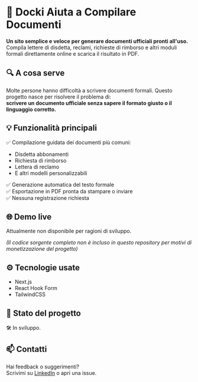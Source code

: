 # 📝 Docki Aiuta a Compilare Documenti

**Un sito semplice e veloce per generare documenti ufficiali pronti all'uso.**  
Compila lettere di disdetta, reclami, richieste di rimborso e altri moduli formali direttamente online e scarica il risultato in PDF.


## 🔍 A cosa serve

Molte persone hanno difficoltà a scrivere documenti formali. Questo progetto nasce per risolvere il problema di:  
**scrivere un documento ufficiale senza sapere il formato giusto o il linguaggio corretto.**


## 💡 Funzionalità principali

✅ Compilazione guidata dei documenti più comuni:  
- Disdetta abbonamenti  
- Richiesta di rimborso  
- Lettera di reclamo  
- E altri modelli personalizzabili

✅ Generazione automatica del testo formale  
✅ Esportazione in PDF pronta da stampare o inviare  
✅ Nessuna registrazione richiesta


## 🌐 Demo live

Attualmente non disponibile per ragioni di sviluppo.

*(Il codice sorgente completo non è incluso in questo repository per motivi di monetizzazione del progetto)*


## ⚙️ Tecnologie usate

- Next.js
- React Hook Form
- TailwindCSS


## 🚧 Stato del progetto

🛠 In sviluppo.  


## 📫 Contatti

Hai feedback o suggerimenti?  
Scrivimi su [LinkedIn](https://www.linkedin.com/in/mauro-montane) o apri una issue.
